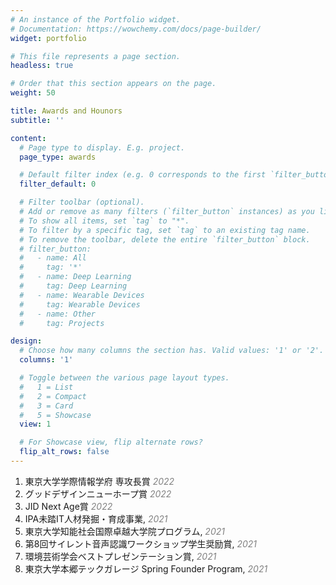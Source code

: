 ```yaml
---
# An instance of the Portfolio widget.
# Documentation: https://wowchemy.com/docs/page-builder/
widget: portfolio

# This file represents a page section.
headless: true

# Order that this section appears on the page.
weight: 50

title: Awards and Hounors
subtitle: ''

content:
  # Page type to display. E.g. project.
  page_type: awards

  # Default filter index (e.g. 0 corresponds to the first `filter_button` instance below).
  filter_default: 0

  # Filter toolbar (optional).
  # Add or remove as many filters (`filter_button` instances) as you like.
  # To show all items, set `tag` to "*".
  # To filter by a specific tag, set `tag` to an existing tag name.
  # To remove the toolbar, delete the entire `filter_button` block.
  # filter_button:
  #   - name: All
  #     tag: '*'
  #   - name: Deep Learning
  #     tag: Deep Learning
  #   - name: Wearable Devices
  #     tag: Wearable Devices
  #   - name: Other
  #     tag: Projects

design:
  # Choose how many columns the section has. Valid values: '1' or '2'.
  columns: '1'

  # Toggle between the various page layout types.
  #   1 = List
  #   2 = Compact
  #   3 = Card
  #   5 = Showcase
  view: 1

  # For Showcase view, flip alternate rows?
  flip_alt_rows: false
---
```


1. 東京大学学際情報学府 専攻長賞 <span style="color: gray;">*2022*</span>
2. グッドデザインニューホープ賞 <span style="color: gray;">*2022*</span>
3. JID Next Age賞 <span style="color: gray;">*2022*</span>
4. IPA未踏IT人材発掘・育成事業, <span style="color: gray;">*2021*</span>
5. 東京大学知能社会国際卓越大学院プログラム, <span style="color: gray;">*2021*</span>
6. 第8回サイレント音声認識ワークショップ学生奨励賞, <span style="color: gray;">*2021*</span>
7. 環境芸術学会ベストプレゼンテーション賞, <span style="color: gray;">*2021*</span>
8. 東京大学本郷テックガレージ Spring Founder Program, <span style="color: gray;">*2021*</span>
